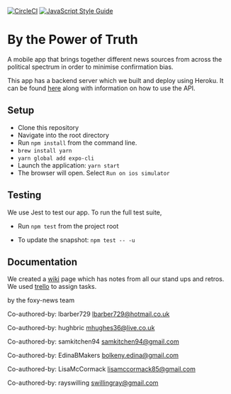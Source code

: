 [![CircleCI](https://circleci.com/gh/rayswilling/PowerOfTruth.svg?style=svg)](https://circleci.com/gh/rayswilling/PowerOfTruth)
[![JavaScript Style Guide](https://img.shields.io/badge/code_style-standard-brightgreen.svg)](https://standardjs.com)

# By the Power of Truth

A mobile app that brings together different news sources from across the political spectrum in order to minimise confirmation bias.

This app has a backend server which we built and deploy using Heroku. It can be found [here](https://github.com/EdinaBMakers/PowerOfTruthServer) along with information on how to use the API.

## Setup

- Clone this repository
- Navigate into the root directory
- Run `npm install` from the command line.
- `brew install yarn`
- `yarn global add expo-cli`
- Launch the application: `yarn start`
- The browser will open. Select `Run on ios simulator`


## Testing

We use Jest to test our app. To run the full test suite,
- Run `npm test` from the project root

- To update the snapshot: `npm test -- -u`

## Documentation

We created a [wiki](https://github.com/rayswilling/PowerOfTruth/wiki) page which has notes from all our stand ups and retros. We used [trello](https://trello.com/b/RDFMIatH/foxy-news) to assign tasks.   



by the foxy-news team

Co-authored-by: lbarber729 <lbarber729@hotmail.co.uk>  

Co-authored-by: hughbric <mhughes36@live.co.uk>  

Co-authored-by: samkitchen94 <samkitchen94@gmail.com>  

Co-authored-by: EdinaBMakers <bolkeny.edina@gmail.com>

Co-authored-by: LisaMcCormack <lisamccormack85@gmail.com>

Co-authored-by: rayswilling <swillingray@gmail.com>
